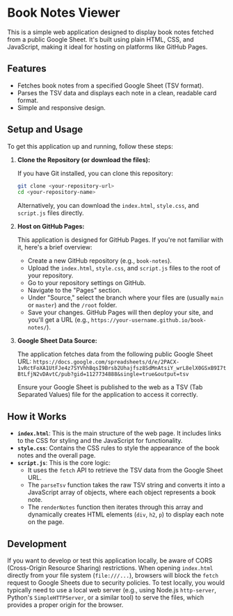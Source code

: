 # Book Notes Viewer

This is a simple web application designed to display book notes fetched from a public Google Sheet. It's built using plain HTML, CSS, and JavaScript, making it ideal for hosting on platforms like GitHub Pages.

## Features

*   Fetches book notes from a specified Google Sheet (TSV format).
*   Parses the TSV data and displays each note in a clean, readable card format.
*   Simple and responsive design.

## Setup and Usage

To get this application up and running, follow these steps:

1.  **Clone the Repository (or download the files):**

    If you have Git installed, you can clone this repository:
    ```bash
    git clone <your-repository-url>
    cd <your-repository-name>
    ```

    Alternatively, you can download the `index.html`, `style.css`, and `script.js` files directly.

2.  **Host on GitHub Pages:**

    This application is designed for GitHub Pages. If you're not familiar with it, here's a brief overview:

    *   Create a new GitHub repository (e.g., `book-notes`).
    *   Upload the `index.html`, `style.css`, and `script.js` files to the root of your repository.
    *   Go to your repository settings on GitHub.
    *   Navigate to the "Pages" section.
    *   Under "Source," select the branch where your files are (usually `main` or `master`) and the `/root` folder.
    *   Save your changes. GitHub Pages will then deploy your site, and you'll get a URL (e.g., `https://your-username.github.io/book-notes/`).

3.  **Google Sheet Data Source:**

    The application fetches data from the following public Google Sheet URL:
    `https://docs.google.com/spreadsheets/d/e/2PACX-1vRctFoXA1UtFJe4z7SYVhhBqsI9Brsb2Uhajfsz8SdMnAtsiY_wrL8elX0GSxB9I7tBtLfjN2vDAvtC/pub?gid=1127734888&single=true&output=tsv`

    Ensure your Google Sheet is published to the web as a TSV (Tab Separated Values) file for the application to access it correctly.

## How it Works

*   **`index.html`**: This is the main structure of the web page. It includes links to the CSS for styling and the JavaScript for functionality.
*   **`style.css`**: Contains the CSS rules to style the appearance of the book notes and the overall page.
*   **`script.js`**: This is the core logic:
    *   It uses the `fetch` API to retrieve the TSV data from the Google Sheet URL.
    *   The `parseTsv` function takes the raw TSV string and converts it into a JavaScript array of objects, where each object represents a book note.
    *   The `renderNotes` function then iterates through this array and dynamically creates HTML elements (`div`, `h2`, `p`) to display each note on the page.

## Development

If you want to develop or test this application locally, be aware of CORS (Cross-Origin Resource Sharing) restrictions. When opening `index.html` directly from your file system (`file:///...`), browsers will block the `fetch` request to Google Sheets due to security policies. To test locally, you would typically need to use a local web server (e.g., using Node.js `http-server`, Python's `SimpleHTTPServer`, or a similar tool) to serve the files, which provides a proper origin for the browser.

